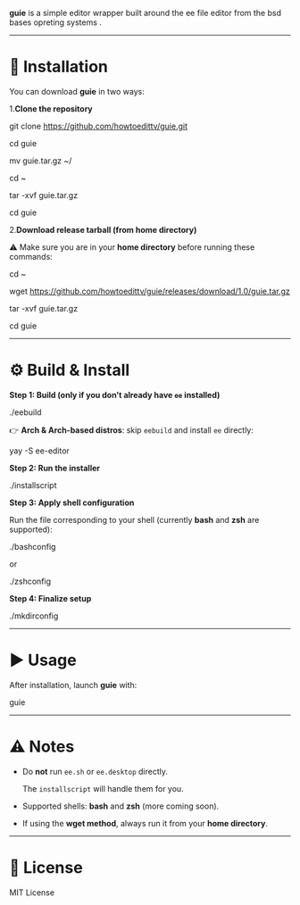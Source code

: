 **guie** is a simple editor wrapper built around the ee file editor from the bsd bases opreting systems .  


---

# 🚀 Installation


You can download **guie** in two ways:



1.**Clone the repository**  


git clone https://github.com/howtoedittv/guie.git  


cd guie  


mv guie.tar.gz ~/  


cd ~  


tar -xvf guie.tar.gz  


cd guie  




2.**Download release tarball (from home directory)**  


⚠️ Make sure you are in your **home directory** before running these commands:  


cd ~  


wget https://github.com/howtoedittv/guie/releases/download/1.0/guie.tar.gz  


tar -xvf guie.tar.gz  


cd guie  



---

# ⚙️ Build & Install



**Step 1: Build (only if you don’t already have `ee` installed)**  


./eebuild  


👉 **Arch & Arch-based distros**: skip `eebuild` and install `ee` directly:  


yay -S ee-editor  



**Step 2: Run the installer**  


./installscript  



**Step 3: Apply shell configuration**  


Run the file corresponding to your shell (currently **bash** and **zsh** are supported):  


./bashconfig  


or  


./zshconfig  



**Step 4: Finalize setup**  


./mkdirconfig  



---

# ▶️ Usage


After installation, launch **guie** with:  


guie  



---

# ⚠️ Notes


- Do **not** run `ee.sh` or `ee.desktop` directly.  

  The `installscript` will handle them for you.  


- Supported shells: **bash** and **zsh** (more coming soon).  


- If using the **wget method**, always run it from your **home directory**.  



---

# 📜 License


MIT License
